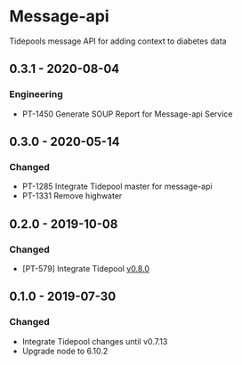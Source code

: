 # Message-api

Tidepools message API for adding context to diabetes data

## 0.3.1 - 2020-08-04
### Engineering
- PT-1450 Generate SOUP Report for Message-api Service

## 0.3.0 - 2020-05-14
### Changed
- PT-1285 Integrate Tidepool master for message-api
- PT-1331 Remove highwater

## 0.2.0 - 2019-10-08
### Changed
- [PT-579] Integrate Tidepool [v0.8.0](https://github.com/tidepool-org/message-api/releases/tag/v0.8.0)

## 0.1.0 - 2019-07-30
### Changed
- Integrate Tidepool changes until v0.7.13
- Upgrade node to 6.10.2
